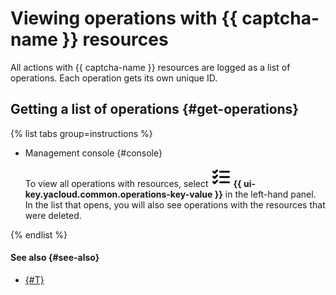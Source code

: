 # Viewing operations with {{ captcha-name }} resources

All actions with {{ captcha-name }} resources are logged as a list of operations. Each operation gets its own unique ID.

## Getting a list of operations {#get-operations}

{% list tabs group=instructions %}

- Management console {#console}

  To view all operations with resources, select ![image](../../_assets/console-icons/list-check.svg) **{{ ui-key.yacloud.common.operations-key-value }}** in the left-hand panel. In the list that opens, you will also see operations with the resources that were deleted.

{% endlist %}

#### See also {#see-also}

* [{#T}](../../api-design-guide/concepts/about-async.md)
